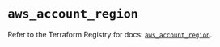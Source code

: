 # `aws_account_region`

Refer to the Terraform Registry for docs: [`aws_account_region`](https://registry.terraform.io/providers/hashicorp/aws/5.75.0/docs/resources/account_region).
